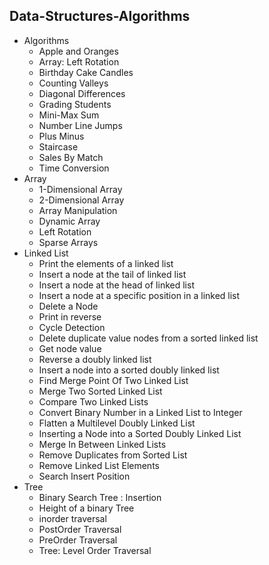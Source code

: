 ## Data-Structures-Algorithms
* Algorithms
  * Apple and Oranges
  * Array: Left Rotation
  * Birthday Cake Candles 
  * Counting Valleys
  * Diagonal Differences
  * Grading Students
  * Mini-Max Sum
  * Number Line Jumps
  * Plus Minus
  * Staircase
  * Sales By Match
  * Time Conversion
* Array
  * 1-Dimensional Array
  * 2-Dimensional Array
  * Array Manipulation
  * Dynamic Array
  * Left Rotation
  * Sparse Arrays
* Linked List
  * Print the elements of a linked list
  * Insert a node at the tail of linked list
  * Insert a node at the head of linked list
  * Insert a node at a specific position in a linked list
  * Delete a Node
  * Print in reverse
  * Cycle Detection
  * Delete duplicate value nodes from a sorted linked list
  * Get node value
  * Reverse a doubly linked list
  * Insert a node into a sorted doubly linked list
  * Find Merge Point Of Two Linked List
  * Merge Two Sorted Linked List
  * Compare Two Linked Lists
  * Convert Binary Number in a Linked List to Integer
  * Flatten a Multilevel Doubly Linked List
  * Inserting a Node into a Sorted Doubly Linked List
  * Merge In Between Linked Lists
  * Remove Duplicates from Sorted List
  * Remove Linked List Elements
  * Search Insert Position
* Tree
  * Binary Search Tree : Insertion
  * Height of a binary Tree
  * inorder traversal
  * PostOrder Traversal
  * PreOrder Traversal
  * Tree: Level Order Traversal
